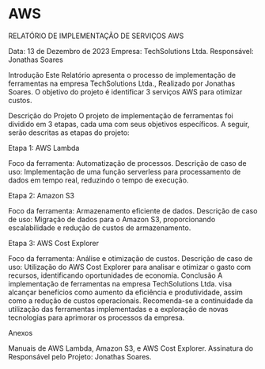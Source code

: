 # AWS
RELATÓRIO DE IMPLEMENTAÇÃO DE SERVIÇOS AWS

Data: 13 de Dezembro de 2023 Empresa: TechSolutions Ltda. 
Responsável: Jonathas Soares

Introdução Este Relatório apresenta o processo de implementação de ferramentas na empresa TechSolutions Ltda., Realizado por Jonathas Soares. O objetivo do projeto é identificar 3 serviços AWS para otimizar custos.

Descrição do Projeto O projeto de implementação de ferramentas foi dividido em 3 etapas, cada uma com seus objetivos específicos. A seguir, serão descritas as etapas do projeto:

Etapa 1: AWS Lambda

Foco da ferramenta: Automatização de processos. Descrição de caso de uso: Implementação de uma função serverless para processamento de dados em tempo real, reduzindo o tempo de execução.

Etapa 2: Amazon S3

Foco da ferramenta: Armazenamento eficiente de dados. Descrição de caso de uso: Migração de dados para o Amazon S3, proporcionando escalabilidade e redução de custos de armazenamento.

Etapa 3: AWS Cost Explorer

Foco da ferramenta: Análise e otimização de custos. Descrição de caso de uso: Utilização do AWS Cost Explorer para analisar e otimizar o gasto com recursos, identificando oportunidades de economia. Conclusão A implementação de ferramentas na empresa TechSolutions Ltda. visa alcançar benefícios como aumento da eficiência e produtividade, assim como a redução de custos operacionais. Recomenda-se a continuidade da utilização das ferramentas implementadas e a exploração de novas tecnologias para aprimorar os processos da empresa.

Anexos

Manuais de AWS Lambda, Amazon S3, e AWS Cost Explorer. Assinatura do Responsável pelo Projeto: Jonathas Soares.
